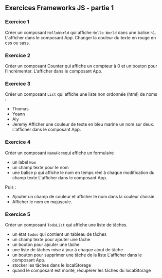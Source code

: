 ## Exercices Frameworks JS - partie 1

### Exercice 1

Créer un composant `HelloWorld` qui affiche `Hello World` dans une balise `h1`.
L'afficher dans le composant App.
Changer la couleur du texte en rouge en css ou sass.

### Exercice 2

Créer un composant Counter qui affiche un compteur à 0 et un bouton pour l'incrémenter.
L'afficher dans le composant App.

### Exercice 3

Créer un composant `List` qui affiche une liste non ordonnée (html) de noms :
- Thomas
- Yoann
- Aly
- Jeremy
Afficher une couleur de texte en bleu marine un nom sur deux.
L'afficher dans le composant App.

### Exercice 4

Créer un composant `NameForm`qui affiche un formulaire 
- un label `Nom`
- un champ texte pour le nom
- une balise p qui affiche le nom en temps réel à chaque modification du champ texte
L'afficher dans le composant App.

Puis :
- Ajouter un champ de couleur et afficher le nom dans la couleur choisie.
- Afficher le nom en majuscule.


### Exercice 5

Créer un composant `TodoList` qui affiche une liste de tâches.
- un état `todos` qui contient un tableau de tâches
- un champ texte pour ajouter une tâche
- un bouton pour ajouter une tâche
- une liste de tâches mise à jour à chaque ajout de tâche
- un bouton pour supprimer une tâche de la liste
L'afficher dans le composant App.
- stocker les tâches dans le localStorage
- quand le composant est monté, récupérer les tâches du localStorage